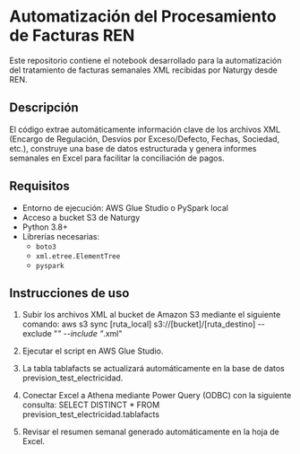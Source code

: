# Automatización del Procesamiento de Facturas REN

Este repositorio contiene el notebook desarrollado para la automatización del tratamiento de facturas semanales XML recibidas por Naturgy desde REN.

## Descripción

El código extrae automáticamente información clave de los archivos XML (Encargo de Regulación, Desvíos por Exceso/Defecto, Fechas, Sociedad, etc.), construye una base de datos estructurada y genera informes semanales en Excel para facilitar la conciliación de pagos.

## Requisitos

- Entorno de ejecución: AWS Glue Studio o PySpark local
- Acceso a bucket S3 de Naturgy
- Python 3.8+
- Librerías necesarias:
  - `boto3`
  - `xml.etree.ElementTree`
  - `pyspark`

## Instrucciones de uso

1. Subir los archivos XML al bucket de Amazon S3 mediante el siguiente comando:
   aws s3 sync [ruta_local] s3://[bucket]/[ruta_destino] --exclude "*" --include "*.xml"
   
2. Ejecutar el script en AWS Glue Studio.
   
3. La tabla tablafacts se actualizará automáticamente en la base de datos prevision_test_electricidad.

4. Conectar Excel a Athena mediante Power Query (ODBC) con la siguiente consulta:
  SELECT DISTINCT * FROM prevision_test_electricidad.tablafacts

5. Revisar el resumen semanal generado automáticamente en la hoja de Excel.
